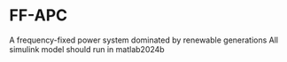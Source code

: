 # FF-APC
A frequency-fixed power system dominated by renewable generations
All simulink model should run in matlab2024b
